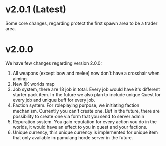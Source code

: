 # v2.0.1 (Latest)

Some core changes, regarding protect the first spawn area to be a trader area.
# v2.0.0

We have few changes regarding version 2.0.0:

1. All weapons (except bow and melee) now don't have a crosshair when aiming
2. New 8K worlds map
3. Job system, there are 18 job in total. Every job would have it's different starter pack item. In the future we also plan to include unique Quest for every job and unique buff for every job.
4. Faction system. For roleplaying purpose, we initiating faction mechanism. Currently you can't create one. But in the future, there are possibility to create one via form that you send to server admin
5. Repuration system. You gain reputation for every action you do in the worlds, it would have an effect to you in quest and your factions.
6. Unique currency, this unique currency is implemented for unique item that only available in pamulang horde server in the future.